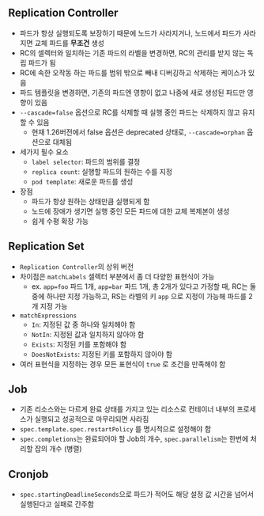 ## Replication Controller
- 파드가 항상 실행되도록 보장하기 때문에 노드가 사라지거나, 노드에서 파드가 사라지면 교체 파드를 **무조건** 생성
- RC의 셀렉터와 일치하는 기존 파드의 라벨을 변경하면, RC의 관리를 받지 않는 독립 파드가 됨
- RC에 속한 오작동 하는 파드를 범위 밖으로 빼내 디버깅하고 삭제하는 케이스가 있음
- 파드 템플릿을 변경하면, 기존의 파드엔 영향이 없고 나중에 새로 생성된 파드만 영향이 있음
- `--cascade=false` 옵션으로 RC를 삭제할 때 실행 중인 파드는 삭제하지 않고 유지할 수 있음
  - 현재 1.26버전에서 false 옵션은 deprecated 상태로, `--cascade=orphan` 옵션으로 대체됨
- 세가지 필수 요소
  - `label selector`: 파드의 범위를 결정
  - `replica count`: 실행할 파드의 원하는 수를 지정
  - `pod template`: 새로운 파드를 생성
- 장점
  - 파드가 항상 원하는 상태만큼 실행되게 함
  - 노드에 장애가 생기면 실행 중인 모든 파드에 대한 교체 복제본이 생성
  - 쉽게 수평 확장 가능

## Replication Set
- `Replication Controller`의 상위 버전
- 차이점은 `matchLabels` 셀렉터 부분에서 좀 더 다양한 표현식이 가능
  - ex. `app=foo` 파드 1개, `app=bar` 파드 1개, 총 2개가 있다고 가정할 때, RC는 둘 중에 하나만 지정 가능하고, RS는 라벨의 키 `app` 으로 지정이 가능해 파드를 2개 지정 가능
- `matchExpressions`
  - `In`: 지정된 값 중 하나와 일치해야 함
  - `NotIn`: 지정된 값과 일치하지 않아야 함
  - `Exists`: 지정된 키를 포함해야 함
  - `DoesNotExists`: 지정된 키를 포함하지 않아야 함
- 여러 표현식을 지정하는 경우 모든 표현식이 `true` 로 조건을 만족해야 함

## Job
- 기존 리소스와는 다르게 완료 상태를 가지고 있는 리소스로 컨테이너 내부의 프로세스가 실행되고 성공적으로 마무리되면 사라짐
- `spec.template.spec.restartPolicy` 를 명시적으로 설정해야 함
- `spec.completions`는 완료되어야 할 Job의 개수, `spec.parallelism`는 한번에 처리할 잡의 개수 (병렬)

## Cronjob
- `spec.startingDeadlineSeconds`으로 파드가 적어도 해당 설정 값 시간을 넘어서 실행된다고 실패로 간주함